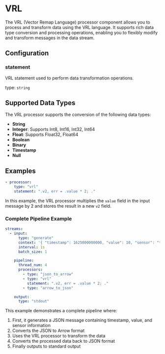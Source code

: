 # VRL

The VRL (Vector Remap Language) processor component allows you to process and transform data using the VRL language. It supports rich data type conversion and processing operations, enabling you to flexibly modify and transform messages in the data stream.

## Configuration

### **statement**

VRL statement used to perform data transformation operations.

type: `string`

## Supported Data Types

The VRL processor supports the conversion of the following data types:

- **String**
- **Integer**: Supports Int8, Int16, Int32, Int64
- **Float**: Supports Float32, Float64
- **Boolean**
- **Binary**
- **Timestamp**
- **Null**

## Examples

```yaml
- processor:
    type: "vrl"
    statement: ".v2, err = .value * 2; ."
```

In this example, the VRL processor multiplies the `value` field in the input message by 2 and stores the result in a new `v2` field.

### Complete Pipeline Example

```yaml
streams:
  - input:
      type: "generate"
      context: '{ "timestamp": 1625000000000, "value": 10, "sensor": "temp_1" }'
      interval: 1s
      batch_size: 1

    pipeline:
      thread_num: 4
      processors:
        - type: "json_to_arrow"
        - type: "vrl"
          statement: ".v2, err = .value * 2; ."
        - type: "arrow_to_json"

    output:
      type: "stdout"
```

This example demonstrates a complete pipeline where:
1. First, it generates a JSON message containing timestamp, value, and sensor information
2. Converts the JSON to Arrow format
3. Uses the VRL processor to transform the data
4. Converts the processed data back to JSON format
5. Finally outputs to standard output
